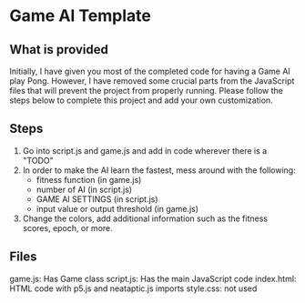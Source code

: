 # Game AI Template

## What is provided

Initially, I have given you most of the completed code for having a Game AI play Pong. 
However, I have removed some crucial parts from the JavaScript files that will prevent
the project from properly running. Please follow the steps below to complete this project and 
add your own customization.

## Steps

1. Go into script.js and game.js and add in code wherever there is a "TODO"
2. In order to make the AI learn the fastest, mess around with the following:
    - fitness function (in game.js)
    - number of AI (in script.js) 
    - GAME AI SETTINGS (in script.js)
    - input value or output threshold (in game.js)
3. Change the colors, add additional information such as the fitness scores, epoch, or more.

## Files

game.js: Has Game class
script.js: Has the main JavaScript code
index.html: HTML code with p5.js and neataptic.js imports
style.css: not used